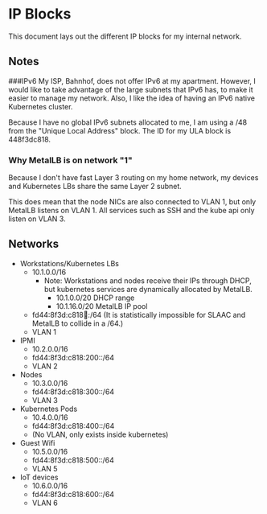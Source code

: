 # IP Blocks
This document lays out the different IP blocks for my internal network.

## Notes

###IPv6
My ISP, Bahnhof, does not offer IPv6 at my apartment.
However, I would like to take advantage of the large subnets that IPv6 has, to make it easier to manage my network.
Also, I like the idea of having an IPv6 native Kubernetes cluster.

Because I have no global IPv6 subnets allocated to me, I am using a /48 from the "Unique Local Address" block.
The ID for my ULA block is 448f3dc818.

### Why MetalLB is on network "1"
Because I don't have fast Layer 3 routing on my home network, 
my devices and Kubernetes LBs share the same Layer 2 subnet.

This does mean that the node NICs are also connected to VLAN 1, but only MetalLB listens on VLAN 1.
All services such as SSH and the kube api only listen on VLAN 3.

## Networks

* Workstations/Kubernetes LBs 
  * 10.1.0.0/16
    * Note: Workstations and nodes receive their IPs through DHCP, 
      but kubernetes services are dynamically allocated by MetalLB.
      * 10.1.0.0/20 DHCP range
      * 10.1.16.0/20 MetalLB IP pool
  * fd44:8f3d:c818:100::/64 (It is statistically impossible for SLAAC and MetalLB to collide in a /64.)
  * VLAN 1
* IPMI 
  * 10.2.0.0/16
  * fd44:8f3d:c818:200::/64
  * VLAN 2
* Nodes
  * 10.3.0.0/16
  * fd44:8f3d:c818:300::/64
  * VLAN 3
* Kubernetes Pods
  * 10.4.0.0/16
  * fd44:8f3d:c818:400::/64
  * (No VLAN, only exists inside kubernetes)
* Guest Wifi
  * 10.5.0.0/16
  * fd44:8f3d:c818:500::/64
  * VLAN 5
* IoT devices
  * 10.6.0.0/16
  * fd44:8f3d:c818:600::/64
  * VLAN 6
